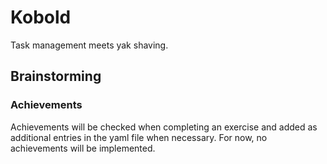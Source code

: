 # Kobold

Task management meets yak shaving.

## Brainstorming

### Achievements

Achievements will be checked when completing an exercise and added as additional entries
in the yaml file when necessary. For now, no achievements will be implemented.
